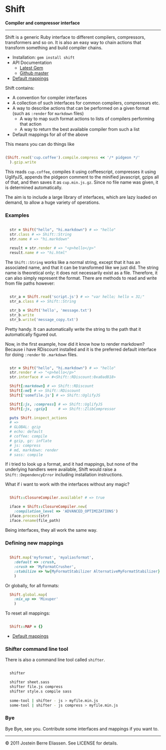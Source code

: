 
Shift
=====

**Compiler and compressor interface**

---

Shift is a generic Ruby interface to different compilers, compressors, transformers and so on. It is also an easy way to chain actions that transform something and build compiler chains.

* Installation: `gem install shift`
* API Documentation
  * [Latest Gem](http://rubydoc.info/gems/shift/frames)
  * [Github master](http://rubydoc.info/github/jbe/shift/master/frames)
* [Default mappings](https://github.com/jbe/shift/blob/master/lib/shift/mappings.rb)

Shift contains:

* A convention for compiler interfaces
* A collection of such interfaces for common compilers, compressors etc.
* A way to describe actions that can be performed on a given format (such as `:render` for `markdown` files)
  * A way to map such format actions to lists of compilers performing that action
  * A way to return the best available compiler from such a list
* Default mappings for all of the above


This means you can do things like

```ruby

(Shift.read('cup.coffee').compile.compress << '/* pidgeon */'
  ).gzip.write

```

This reads `cup.coffee`, compiles it using coffeescript, compresses it using UglifyJS, appends the pidgeon comment to the minified javascript, gzips all of that, and then saves it as `cup.min.js.gz`. Since no file name was given, it is determined automatically.

The aim is to include a large library of interfaces, which are lazy loaded on demand, to allow a huge variety of operations.


### Examples

```ruby

  str = Shift("hello", "hi.markdown") # => "hello"
  str.class # => Shift::String
  str.name # => "hi.markdown"
  
  result = str.render # => "<p>hello</p>"
  result.name # => "hi.html"

```

The `Shift::String` works like a normal string, except that it has an associated name, and that it can be transformed like we just did. The string name is theoretical only; it does not necessarily exist as a file. Therefore, it can also simply represent the format. There are methods to read and write from file paths however:

```ruby

  str_a = Shift.read('script.js') # => "var hello; hello = 31;"
  str_a.class # => Shift::String

  str_b = Shift('hello', 'message.txt')
  str_b.write
  str_b.write('message_copy.txt')

```

Pretty handy. It can automatically write the string to the path that it automatically figured out.

Now, in the first example, how did it know how to render markdown? Because i have RDiscount installed and it is the preferred default interface for doing `:render` to `.markdown` files.

```ruby

  str = Shift("hello", "hi.markdown") # => "hello"
  str.render # => "<p>hello</p>"
  str.interface # => #<Shift::RDiscount:0xa0ad818>

  Shift[:markdown] # => Shift::RDiscount
  Shift[:md] # => Shift::RDiscount
  Shift['somefile.js'] # => Shift::UglifyJS

  Shift[:js, :compress] # => Shift::UglifyJS
  Shift[:js, :gzip]     # => Shift::ZlibCompressor

  puts Shift.inspect_actions
  # =>
  # GLOBAL: gzip
  # echo: default
  # coffee: compile
  # gzip, gz: inflate
  # js: compress
  # md, markdown: render
  # sass: compile

```
If i tried to look up a format, and it had mappings, but none of the underlying handlers were available, Shift would raise a `Shift::DependencyError` including installation instructions.

What if i want to work with the interfaces without any magic?

```ruby

  Shift::ClosureCompiler.available? # => true

  iface = Shift::ClosureCompiler.new(
    :compilation_level => 'ADVANCED_OPTIMIZATIONS')
  iface.process(str)
  iface.rename(file_path)

```

Being interfaces, they all work the same way.


### Defining new mappings

```ruby

  Shift.map('myformat', 'myaliasformat',
    :default => :crush,
    :crush => 'MyFormatCrusher',
    :stabilize => %w{MyFormatStabilizer AlternativeMyFormatStabilizer}
    )

```

Or globally, for all formats:

```ruby
  Shift.global.map(
    :mix_up => 'Mixuper'
    )
```

To reset all mappings:

```ruby

  Shift::MAP = {}

```

* [Default mappings](https://github.com/jbe/shift/blob/master/lib/shift/mappings.rb)


### Shifter command line tool

There is also a command line tool called `shifter`.

```bash

  shifter

  shifter sheet.sass
  shifter file.js compress
  shifter style.s compile sass
  
  some-tool | shifter - js > myfile.min.js
  some-tool | shifter - js compress > myfile.min.js

```


### Bye

Bye Bye, see you. Contribute some interfaces and mappings if you want to.

---

© 2011 Jostein Berre Eliassen. See LICENSE for details.
